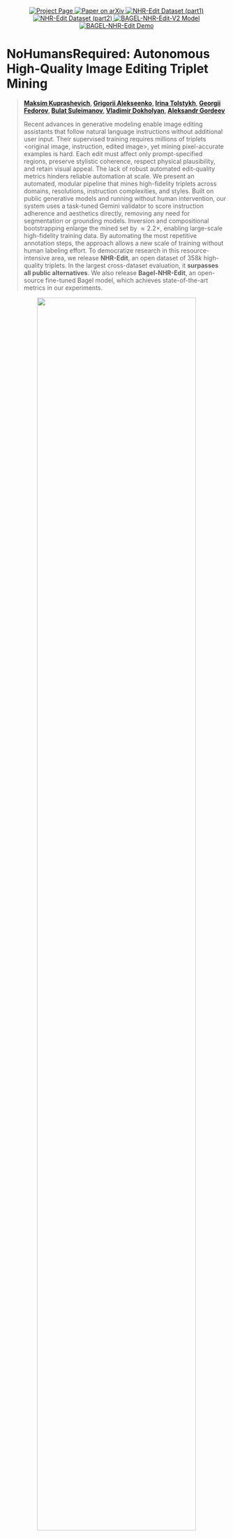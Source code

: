 
<p align="center">
  <a href="https://riko0.github.io/No-Humans-Required/">
    <img
      src="https://img.shields.io/badge/NHR-Website-0A66C2?logo=safari&logoColor=white"
      alt="Project Page"
    />
  </a>
  <a href="https://arxiv.org/abs/2507.14119">
    <img
      src="https://img.shields.io/badge/NHR-Paper-red?logo=arxiv&logoColor=red"
      alt="Paper on arXiv"
    />
  </a>
  <a href="https://huggingface.co/datasets/iitolstykh/NHR-Edit">
    <img
      src="https://img.shields.io/badge/NHR_Edit-Data-purple?logo=huggingface&logoColor=yellow"
      alt="NHR-Edit Dataset (part1)"
    />
  </a>
  <a href="https://huggingface.co/datasets/iitolstykh/NHR-Edit-part2">
    <img
      src="https://img.shields.io/badge/NHR_Edit-Data-purple?logo=huggingface&logoColor=yellow"
      alt="NHR-Edit Dataset (part2)"
    />
  </a>
  <a href="https://huggingface.co/iitolstykh/Bagel-NHR-Edit-V2">
    <img 
        src="https://img.shields.io/badge/Bagel_NHR_Edit_V2-Model-yellow?logo=huggingface&logoColor=yellow" 
        alt="BAGEL-NHR-Edit-V2 Model"
    />
  </a>
  <a href="https://huggingface.co/spaces/iitolstykh/BAGEL-NHR-Edit">
    <img
      src="https://img.shields.io/badge/BAGEL_NHR_Edit-Space-orange?logo=huggingface&logoColor=yellow"
      alt="BAGEL-NHR-Edit Demo"
    />
  </a>
  
</p>

# NoHumansRequired: Autonomous High-Quality Image Editing Triplet Mining

> **[Maksim Kuprashevich](https://github.com/WildChlamydia), [Grigorii Alekseenko](https://github.com/Riko0), [Irina Tolstykh](https://www.linkedin.com/in/irina-tolstykh-2a76111a2/), [Georgii Fedorov](https://github.com/georfed),
[Bulat Suleimanov](https://github.com/bsuleymanov), [Vladimir Dokholyan](https://github.com/Dokholyan), [Aleksandr Gordeev](https://github.com/gracikk-ds)**
>
> Recent advances in generative modeling enable image editing assistants that follow natural language instructions without additional user input. Their supervised training requires millions of triplets <original image, instruction, edited image>, yet mining pixel-accurate examples is hard. Each edit must affect only prompt-specified regions, preserve stylistic coherence, respect physical plausibility, and retain visual appeal. The lack of robust automated edit-quality metrics hinders reliable automation at scale. 
We present an automated, modular pipeline that mines high-fidelity triplets across domains, resolutions, instruction complexities, and styles. Built on public generative models and running without human intervention, our system uses a task-tuned Gemini validator to score instruction adherence and aesthetics directly, removing any need for segmentation or grounding models. Inversion and compositional bootstrapping enlarge the mined set by $\approx 2.2\times$, enabling large-scale high-fidelity training data. By automating the most repetitive annotation steps, the approach allows a new scale of training without human labeling effort.
To democratize research in this resource-intensive area, we release **NHR-Edit**, an open dataset of $358k$ high-quality triplets. In the largest cross-dataset evaluation, it **surpasses all public alternatives**. 
We also release **Bagel-NHR-Edit**, an open-source fine-tuned Bagel model, which achieves state-of-the-art metrics in our experiments.

<p align="center"><img src="https://raw.githubusercontent.com/Riko0/No-Humans-Required-Dataset/refs/heads/main/images/pipeline.jpg" width=85%"></p>

**Autonomous Dataset Generation Pipeline.** A fully automated system for creating high-quality image-editing datasets: prompts and edit instructions are generated by an LLM, initial images are produced using Flux, edits are applied via Image2Image models, and Qwen models evaluate instruction adherence and aesthetics, with the best triplets selected by a finetuned Gemini model, ensuring scalable and visually appealing data generation.

## 📢 News

[17/07/2025] [NHR-Edit Dataset (part1)](https://huggingface.co/datasets/iitolstykh/NHR-Edit) and [Bagel-NHR-Edit](https://huggingface.co/iitolstykh/Bagel-NHR-Edit) has been published on HuggingFace.

[18/07/2025] 🔥🔥🔥 Paper has been published on [Arxiv](https://arxiv.org/abs/2507.14119).

[21/07/2025] **Bagel-NHR-Edit Demo** has been published on [HuggingFace 🤗](https://huggingface.co/spaces/iitolstykh/BAGEL-NHR-Edit).

[11/09/2025] The second part of NHR-Edit Dataset has been released: [NHR-Edit Dataset (part2)](https://huggingface.co/datasets/iitolstykh/NHR-Edit-part2).

[11/09/2025] [Bagel-NHR-Edit-V2](https://huggingface.co/iitolstykh/Bagel-NHR-Edit-V2) model, trained on full NHR-Edit Dataset (part1 + part2) has been published on HuggingFace 🤗

## NHR-Edit Dataset Info

- Instruction-image pairs (triplets): 720,088
- Image resolution: variable (metadata includes exact width/height)

#### Category group distribution:
<p align="left"><img src="https://raw.githubusercontent.com/Riko0/No-Humans-Required-Dataset/refs/heads/main/images/01_general_categories.jpg" width=42%"> <img src="https://raw.githubusercontent.com/Riko0/No-Humans-Required-Dataset/refs/heads/main/images/02_misc_breakdown.jpg" width=51%"></p>

## Bagel-NHR-Edit-V2 Model Info

**Bagel-NHR-Edit-V2** is a model fine-tuned on the full NHR-Edit dataset using parameter-efficient LoRA adaptation on the generation expert’s attention and FFN projection layers.

#### Metrics for GEdit-Bench-EN:

| Model              | GEdit-Bench-EN (SC) ↑ | GEdit-Bench-EN (PQ) ↑ | GEdit-Bench-EN (O) ↑  |
| ------------------ | --------------------- | --------------------- | --------------------- |
| BAGEL-7B-MoT       |   7.610 ± 0.150       |   6.180 ± 0.150       |   6.530 ± 0.140       |
| **BAGEL-NHR-Edit-V2** | **7.800 ± 0.070**     | **6.560 ± 0.080**     | **6.800 ± 0.070**     |
> *Scoring model:* `gpt-4.1-2025-04-14` *(with default temperature)*

#### Metrics for ImgEdit-Bench:

| Model              | Style         | Extract       | Remove        | Background    | Action        | Adjust        | Add           | Replace       | Compose       | Overall ↑     |
| ------------------ | ------------- | ------------- | ------------- | ------------- | ------------- | ------------- | ------------- | ------------- | ------------- | ------------- |
| BAGEL-7B-MoT       | 4.20 ± 0.05   | 1.59 ± 0.10   | **3.16 ± 0.10** | 3.29 ± 0.06   | **3.96 ± 0.17** | **3.51 ± 0.20** | 3.98 ± 0.02   | **3.54 ± 0.11** | 2.93 ± 0.26   | 3.30 ± 0.03   |
| **BAGEL-NHR-Edit-V2** | **4.28 ± 0.04** | **1.65 ± 0.07** | 3.12 ± 0.06   | **3.31 ± 0.02** | 3.81 ± 0.17   | 3.48 ± 0.12   | **4.19 ± 0.03** | 3.51 ± 0.06   | **2.99 ± 0.21** | **3.33 ± 0.02** |
> *Scoring model:* `gpt-4o-2024-11-20` *(with temperature = 0.0)*

## Citation

```bib
@article{Layer2025NoHumansRequired,
    arxivId = {2507.14119},
    author = {Maksim Kuprashevich and Grigorii Alekseenko and Irina Tolstykh and Georgii Fedorov and Bulat Suleimanov and Vladimir Dokholyan and Aleksandr Gordeev},
    title = {{NoHumansRequired: Autonomous High-Quality Image Editing Triplet Mining}},
    year = {2025},
    eprint = {2507.14119},
    archivePrefix = {arXiv},
    primaryClass = {cs.CV},
    url = {https://arxiv.org/abs/2507.14119},
    journal={arXiv preprint arXiv:2507.14119}
}
```
